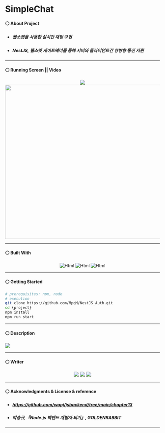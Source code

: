 # SimpleChat
#### ⚪ About Project
* ##### 웹소켓을 사용한 실시간 채팅 구현
* ##### NestJS, 웹소켓 게이트웨이를 통해 서버와 클라이언트간 양방향 통신 지원

- - -

#### ⚪ Running Screen || Video
<p align ="center">
  <a href="https://www.youtube.com/watch?v=1UvK-YwjQaA"><img src ="https://img.shields.io/badge/youtube-FF0000.svg?&style=for-the-badge&logo=youtube&logoColor=white"/></a>
  </br>
  <img width="700" height="500" src="https://user-images.githubusercontent.com/79093184/260901610-e7dab1f5-c9ab-4a7d-be95-96130f604c49.png">
</p>

- - -

#### ⚪ Built With
<p align ="center">
  <img alt="Html" src ="https://img.shields.io/badge/HTML5-E34F26.svg?&style=for-the-badge&logo=HTML5&logoColor=white"/> <img alt="Html" src ="https://img.shields.io/badge/NestJS-E0234E.svg?&style=for-the-badge&logo=NestJS&logoColor=white"/> <img alt="Html" src ="https://img.shields.io/badge/TypeScript-3178C6.svg?&style=for-the-badge&logo=TypeScript&logoColor=white"/>
</p>

- - -

#### ⚪ Getting Started
```bash
# prerequisites: npm, node
# execution
git clone https://github.com/MpqM/NestJS_Auth.git
cd {project}
npm install
npm run start

```

- - -

#### ⚪ Description
<img src ="https://user-images.githubusercontent.com/79093184/260903741-2eebe922-c94e-4df6-9de7-75789dba97bb.jpg"/>

- - -

#### ⚪ Writer
<p align ="center">
  <img src ="https://img.shields.io/badge/gmail-EA4335.svg?&style=for-the-badge&logo=gmail&logoColor=white"/></a> <a href = "https://github.com/MpqM"><img src ="https://img.shields.io/badge/GitHub-181717.svg?&style=for-the-badge&logo=GitHub&logoColor=white"/></a> <a href = "https://MpqM.tistory.com/"> <img src ="https://img.shields.io/badge/tistory-000000.svg?&style=for-the-badge&logo=Tistory&logoColor=white"/></a>
</p>

- - -

#### ⚪ Acknowledgments & License & reference
* ##### https://github.com/wapj/jsbackend/tree/main/chapter13
* ##### 박승규,『Node.js 백엔드 개발자 되기』, GOLDENRABBIT

- - -
